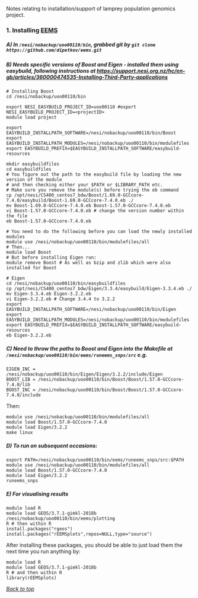 Notes relating to installation/support of lamprey population genomics project.

### 1. Installing [EEMS](https://github.com/dipetkov/eems)

##### A) In `/nesi/nobackup/uoo00110/bin`, grabbed git by `git clone https://github.com/dipetkov/eems.git`

##### B) Needs specific versions of Boost and Eigen - installed them using easybuild, following instructions at https://support.nesi.org.nz/hc/en-gb/articles/360000474535-Installing-Third-Party-applications
```
# Installing Boost
cd /nesi/nobackup/uoo00110/bin

export NESI_EASYBUILD_PROJECT_ID=uoo00110 #export NESI_EASYBUILD_PROJECT_ID=<projectID> 
module load project

export EASYBUILD_INSTALLPATH_SOFTWARE=/nesi/nobackup/uoo00110/bin/Boost
export EASYBUILD_INSTALLPATH_MODULES=/nesi/nobackup/uoo00110/bin/modulefiles
export EASYBUILD_PREFIX=$EASYBUILD_INSTALLPATH_SOFTWARE/easybuild-resources  

mkdir easybuildfiles
cd easybuildfiles
# You figure out the path to the easybuild file by loading the new version of the module
# and then checking either your $PATH or $LIBRARY_PATH etc.
# Make sure you remove the module(s) before trying the eb command
cp /opt/nesi/CS400_centos7_bdw/Boost/1.69.0-GCCcore-7.4.0/easybuild/Boost-1.69.0-GCCcore-7.4.0.eb ./
mv Boost-1.69.0-GCCcore-7.4.0.eb Boost-1.57.0-GCCcore-7.4.0.eb
vi Boost-1.57.0-GCCcore-7.4.0.eb # change the version number within the file
eb Boost-1.57.0-GCCcore-7.4.0.eb

# You need to do the following before you can load the newly installed modules
module use /nesi/nobackup/uoo00110/bin/modulefiles/all
# Then...
module load Boost
# But before installing Eigen run:
module remove Boost # As well as bzip and zlib which were also installed for Boost

# Eigen
cd /nesi/nobackup/uoo00110/bin/easybuildfiles
cp /opt/nesi/CS400_centos7_bdw/Eigen/3.3.4/easybuild/Eigen-3.3.4.eb ./
mv Eigen-3.3.4.eb Eigen-3.2.2.eb
vi Eigen-3.2.2.eb # Change 3.4.4 to 3.2.2
export EASYBUILD_INSTALLPATH_SOFTWARE=/nesi/nobackup/uoo00110/bin/Eigen
export EASYBUILD_INSTALLPATH_MODULES=/nesi/nobackup/uoo00110/bin/modulefiles
export EASYBUILD_PREFIX=$EASYBUILD_INSTALLPATH_SOFTWARE/easybuild-resources 
eb Eigen-3.2.2.eb 

```
##### C) Need to throw the paths to Boost and Eigen into the Makefile at `/nesi/nobackup/uoo00110/bin/eems/runeems_snps/src` e.g.
```
EIGEN_INC = /nesi/nobackup/uoo00110/bin/Eigen/Eigen/3.2.2/include/Eigen
BOOST_LIB = /nesi/nobackup/uoo00110/bin/Boost/Boost/1.57.0-GCCcore-7.4.0/lib
BOOST_INC = /nesi/nobackup/uoo00110/bin/Boost/Boost/1.57.0-GCCcore-7.4.0/include
```
Then:
```
module use /nesi/nobackup/uoo00110/bin/modulefiles/all
module load Boost/1.57.0-GCCcore-7.4.0 
module load Eigen/3.2.2 
make linux
```
##### D) To run on subsequent occasions:
```
export PATH=/nesi/nobackup/uoo00110/bin/eems/runeems_snps/src:$PATH
module use /nesi/nobackup/uoo00110/bin/modulefiles/all
module load Boost/1.57.0-GCCcore-7.4.0 
module load Eigen/3.2.2 
runeems_snps
```
##### E) For visualising results
```
module load R
module load GEOS/3.7.1-gimkl-2018b
/nesi/nobackup/uoo00110/bin/eems/plotting
R # then within R
install.packages("rgeos")
install.packages("rEEMSplots",repos=NULL,type="source")
```
After installing these packages, you should be able to just load them the next time you run anything by:
```
module load R
module load GEOS/3.7.1-gimkl-2018b
R # and then within R
library(rEEMSplots)
```


*[Back to top](https://github.com/laninsky/project_logs/tree/master/lamprey#1-installing-eems)*


